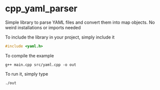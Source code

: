 # cpp_yaml_parser
Simple library to parse YAML files and convert them into map objects. No weird installations or imports needed

To include the library in your project, simply include it
```C++
#include <yaml.h>
```


To compile the example

```console
g++ main.cpp src/yaml.cpp -o out
```

To run it, simply type
```console
./out
```